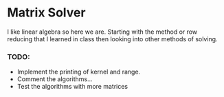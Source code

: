 # Matrix Solver
I like linear algebra so here we are. Starting with the method or row reducing that I learned in class then looking into other methods of solving.

### TODO:
- Implement the printing of kernel and range.
- Comment the algorithms...
- Test the algorithms with more matrices
